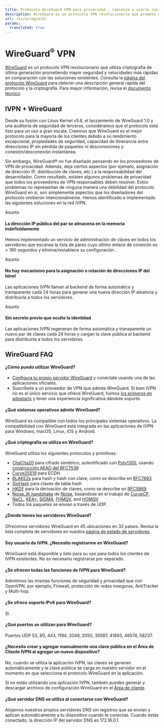 ```yaml
---
title: Protocolo WireGuard VPN para privacidad - comienza a usarlo con IVPN
description: WireGuard es un protocolo VPN revolucionario que promete mayor seguridad y velocidades más rápidas en comparación con las soluciones existentes. IVPN ofrece WireGuard en nuestras aplicaciones de Windows, macOS, Linux, iOS y Android. Configura y ejecuta WireGuard VPN en dos minutos.
url: /es/wireguard/
params:
  translated: true
---
```

# WireGuard<sup>®</sup> VPN

[WireGuard](https://www.wireguard.com/) es un protocolo VPN revolucionario que utiliza criptografía de última generación prometiendo mayor seguridad y velocidades más rápidas en comparación con las soluciones existentes. Consulta la [página del protocolo WireGuard](https://www.wireguard.com/) para obtener una descripción general rápida del protocolo y la criptografía. Para mayor información, revisa el [documento técnico](https://www.wireguard.com/papers/wireguard.pdf).

## IVPN + WireGuard

Desde su fusión con Linux Kernel v5.6, el lanzamiento de WireGuard 1.0 y una auditoría de seguridad de terceros, consideramos que el protocolo está listo para un uso a gran escala. Creemos que WireGuard es el mejor protocolo para la mayoría de los clientes debido a su rendimiento excepcional, propiedades de seguridad, capacidad de itinerancia entre direcciones IP sin pérdida de paquetes ni desconexiones y conexión/desconexión instantánea.

Sin embargo, WireGuard® no fue diseñado pensando en los proveedores de VPN de privacidad. Además, deja ciertos aspectos (por ejemplo, asignación de dirección IP, distribución de claves, etc.) a la responsabilidad del desarrollador. Como resultado, existen algunos problemas de privacidad que todos los proveedores de VPN responsables deben resolver. Estos problemas no representan de ninguna manera una debilidad del protocolo WireGuard en sí, son simplemente aspectos que los diseñadores del protocolo omitieron intencionalmente. Hemos identificado e implementado las siguientes soluciones en la red IVPN.

<span class="badge">Asunto</span>

#### La dirección IP pública del par se almacena en la memoria indefinidamente

Hemos implementado un servicio de administración de claves en todos los servidores que escanea la lista de pares cuyo último enlace de conexión es > 180 segundos y elimina/restablece su configuración..

<span class="badge">Asunto</span>

#### No hay mecanismo para la asignación o rotación de direcciones IP del túnel

Las aplicaciones IVPN llaman al backend de forma automática y transparente cada 24 horas para generar una nueva dirección IP aleatoria y distribuirla a todos los servidores.

<span class="badge">Asunto</span>

#### Sin secreto previo que oculte la identidad

Las aplicaciones IVPN regeneran de forma automática y transparente un nuevo par de claves cada 24 horas y cargan la clave pública al backend para distribuirla a todos los servidores. 

## WireGuard FAQ

#### ¿Cómo puedo utilizar WireGuard?

* [Configura tu propio servidor WireGuard](https://www.wireguard.com/quickstart/) y conéctate usando una de las aplicaciones oficiales.
* Suscríbete a un proveedor de VPN que admita WireGuard. Si bien IVPN no es el único servicio que ofrece WireGuard, fuimos [los primeros en adoptarlo](/blog/introducing-wireguard-fully-automated/) y tener una experiencia significativa dándole soporte.

#### ¿Qué sistemas operativos admite WireGuard?

WireGuard es compatible con todos los principales sistemas operativos. La compatibilidad con WireGuard está integrada en las aplicaciones de IVPN para Windows, macOS, Linux, iOS y Android.

#### ¿Qué criptografía se utiliza en WireGuard?

WireGuard utiliza los siguientes protocolos y primitivas:

* [ChaCha20](http://cr.yp.to/chacha.html) para cifrado simétrico, autentificado con [Poly1305](http://cr.yp.to/mac.html), usando [construcción AEAD del RFC7539](https://tools.ietf.org/html/rfc7539)
* [Curve25519](http://cr.yp.to/ecdh.html) para ECDH
* [BLAKE2s](https://blake2.net/) para hash y hash con clave, como se describe en [RFC7693](https://tools.ietf.org/html/rfc7693)
* [SipHash](http://cr.yp.to/siphash/siphash-20120918.pdf) para claves de tabla hash
* [HKDF](https://eprint.iacr.org/2010/264) para la derivación de claves, como se describe en [RFC5869](https://tools.ietf.org/html/rfc5869)
* [Noise_IK handshake](https://www.wireguard.com/protocol/#key-exchange-and-data-packets) de [Noise](http://noiseprotocol.org/noise.pdf), basándose en el trabajo de [CurveCP](http://www.curvecp.org/), [NaCL](http://cr.yp.to/highspeed/naclcrypto-20090310.pdf), [KEA+](http://research.microsoft.com/en-us/um/people/klauter/security_of_kea_ake_protocol.pdf), [SIGMA](http://webee.technion.ac.il/~hugo/sigma-pdf.pdf), [FHMQV](https://eprint.iacr.org/2009/408.pdf), and [HOMQV](https://eprint.iacr.org/2010/638.pdf)
* Todos los paquetes se envían a través de UDP.

#### ¿Dónde tienes los servidores WireGuard?

Ofrecemos servidores WireGuard en 45 ubicaciones en 32 países. Revisa la lista completa de servidores en nuestra [página de estado de servidores](/status/).

#### Soy usuario de IVPN. ¿Necesito registrarme en WireGuard?

WireGuard está disponible y listo para su uso para todos los clientes de IVPN existentes. No es necesario registrarse por separado.

#### ¿Se ofrecen todas las funciones de IVPN para WireGuard?

Admitimos las mismas funciones de seguridad y privacidad que con OpenVPN, por ejemplo, Firewall, protección de redes inseguras, AntiTracker y Multi-hop.

#### ¿Se ofrece soporte IPv6 para WireGuard?

Si.

#### ¿Qué puertos se utilizan para WireGuard?

Puertos UDP 53, 80, 443, 1194, 2049, 2050, 30587, 41893, 48574, 58237.

#### ¿Necesito crear y agregar manualmente una clave pública en el Área de Cliente IVPN al agregar un nuevo dispositivo?

No, cuando se utiliza la aplicación IVPN, las claves se generan automáticamente y la clave pública se carga en nuestro servidor en el momento en que selecciona el protocolo WireGuard en la aplicación.

Si no estás utilizando una aplicación IVPN, también puedes generar y descargar archivos de configuración WireGuard en el [Área de cliente](/account/wireguard-config).

#### ¿Qué servidor DNS se utiliza al conectarse con WireGuard?

Alojamos nuestros propios servidores DNS sin registros que se envían y aplican automáticamente a tu dispositivo cuando te conectas. Cuando estás conectado, la dirección IP del servidor DNS es 172.16.0.1